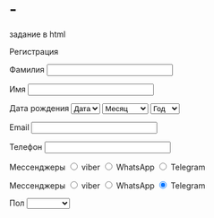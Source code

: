 # -
задание в html
<html>
<head>
<title></title>
<body>

<p>Регистрация</p>

<p>
<form name="forma1">
<tr>
<td align="center" valing="top">Фамилия</td>
<td>
<input type="surname" name="surname" size="25">
</td>
</tr>
</form>
</p>

<p>
<form name="forma1">
<tr>
<td align="center" valign="top">Имя</td>
<td>
<input type="name" name="name" size="25">
</td>
</tr>
</form>
</p>


<p>
<p>
<form name="forma1">
<tr>
<td align="center" valign="top"> Дата рождения</td>
<td>

<select>
<option>Дата</option>
<option>1</option>
<option>2</option>
<option>3</option>
<option>4</option>
<option>5</option>
<option>6</option>
<option>7</option>
<option>8</option>
<option>9</option>
<option>10</option>
<option>11</option>
<option>12</option>
<option>13</option>
<option>14</option>
<option>15</option>
<option>16</option>
<option>17</option>
<option>18</option>
<option>19</option>
<option>20</option>
<option>21</option>
<option>22</option>
<option>23</option>
<option>24</option>
<option>25</option>
<option>26</option>
<option>27</option>
<option>28</option>
<option>29</option>
<option>30</option>
<option>31</option>
</select>

<td>
</tr>

<tr>
<td align="center" valign="top"></td>
<td>
<select>
<option>Месяц</option>
<option>Январь</option>
<option>Февраль</option>
<option>Март</option>
<option>Аперль</option>
<option>Май</option>
<option>Июнь</option>
<option>Июль</option>
<option>Август</option>
<option>Сентябрь</option>
<option>Октябрь</option>
<option>Ноябрь</option>
<option>Декабрь</option>
</select>

<select>
<option>Год</option>
<option>1990</option>
<option>1991</option>
<option>1992</option>
<option>1993</option>
<option>1994</option>
<option>1995</option>
<option>1996</option>
<option>1997</option>
<option>1998</option>
<option>1999</option>
<option>2000</option>
<option>2001</option>
<option>2002</option>
<option>2003</option>
<option>2005</option>
<option>2006</option>
<option>2007</option>
<option>2008</option>
<option>2009</option>
<option>2010</option>
<option>2011</option>
<option>2012</option>
<option>2013</option>
<option>2014</option>
<option>2015</option>
<option>2016</option>
<option>2017</option>
<option>2018</option>
<option>2019</option>
<option>2020</option>
<option>2021</option>
</select>
</td>
</tr>


<p>
<form name="forma1">
<tr>
<td align="center" valign="top">Email</td>
<td>
<input type="email" name="email" size="25" required>
</td>
</tr>
</form>
<p>

<tr>
<td align = "right" valign = "top">Телефон</td>
<td>
<input type="text" name="phone" size="25">
</td>
</tr>

<p>
<tr>
<td align = "right" valign = "top">Мессенджеры</td>
<td>
<input type="radio" name="sex" value="man" checked>
viber
<input type="radio" name="sex" value="woman" checked>
WhatsApp
<input type="radio" name="sex" value="woman" checked>
Telegram
</td>
</tr>
</p>

<p>
<tr>
<td align = "right" valign = "top">Мессенджеры</td>
<td>
<input type="radio" name="sex" value="man" checked>
viber
<input type="radio" name="sex" value="woman" checked>
WhatsApp
<input type="radio" name="sex" value="woman" checked>
Telegram
</td>
</tr>
</p>



<p>
<p>
<form name="forma1">
<tr>
<td align="center" valign="top"> Пол</td>
<td>

<select>
<option></option>
<option>Мужской</option>
<option>Женский</option>



<form name="forma1">
<tr>
<td align="center" valign="top">Пароль</td>
<td>
<input type="password" name="password" size="25">
</td>
</tr>
</form>
</p>

<p>
<form name="forma1">
<tr>
<td align="right" valing="top">Подтвердите пароль</td>
<td>
<input type="password" name = "password2" size="25">
</td>
</tr>
</form>
</p>






<tr>
<td align = "right" valign = "top"></td>
<td>
<input name="guruweba_example_checkbox" type="checkbox"/>
Согласие на обработку персональных данных
</td>
</tr>

<p>
<tr>
<td align="right" colspan="2">
<input type="submit" name="submit" value="Регестрация">
<input type="reset" name="reset" value="Очистить форму">
</td>
</tr>
</p>
